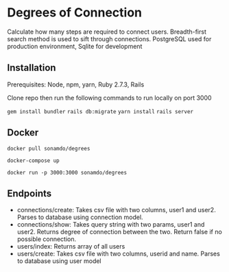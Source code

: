 # Degrees of Connection

Calculate how many steps are required to connect users. Breadth-first search method is used to sift through connections. PostgreSQL used for production environment, Sqlite for development

## Installation

Prerequisites: Node, npm, yarn, Ruby 2.7.3, Rails

Clone repo then run the following commands to run locally on port 3000

`gem install bundler`
`rails db:migrate`
`yarn install`
`rails server`

## Docker

`docker pull sonamdo/degrees`

`docker-compose up`

`docker run -p 3000:3000 sonamdo/degrees`

## Endpoints
- connections/create: Takes csv file with two columns, user1 and user2. Parses to database using connection model.
- connections/show: Takes query string with two params, user1 and user2. Returns degree of connection between the two. Return false if no possible connection.
- users/index: Returns array of all users
- users/create: Takes csv file with two columns, userid and name. Parses to database using user model
